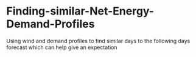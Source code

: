 # Finding-similar-Net-Energy-Demand-Profiles
Using wind and demand profiles to find similar days to the following days forecast which can help give an expectation

